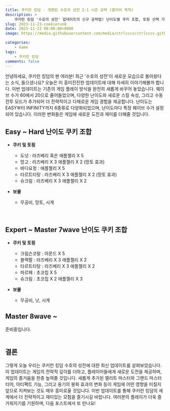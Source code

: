 ```yaml
---
title: 쿠키런 킹덤 - 개편된 수호의 성전 2-1 시즌 공략 (클리어 목적)
description: >  
    쿠키런 킹덤 '수호의 성전' 업데이트의 신규 공략법! 난이도별 쿠키 조합, 토핑 선택 가이드와 함께 보물 조합까지, 전략적인 게임 플레이를 위한 필수 공략을 소개합니다. 새로운 도전을 즐기며 게임의 재미를 극대화하세요!
slug: 2023-11-23-cookierun8
date: 2023-11-23 00:00:00+0000
image: https://media.githubusercontent.com/media/ctrlcccv/ctrlcccv.github.io/master/assets/img/post/2023-11-23-cookierun8.webp

categories:
    - Game
tags:
    - 쿠키런 킹덤
comments: false
---
```

안녕하세요, 쿠키런 킹덤의 팬 여러분! 최근 '수호의 성전'이 새로운 모습으로 돌아왔다는 소식, 들으셨나요? 오늘은 이 흥미진진한 업데이트에 대해 자세히 이야기해볼까 합니다. 이번 업데이트는 기존의 게임 플레이 방식을 완전히 새롭게 바꾸어 놓았습니다. 웨이브 수가 60에서 20으로 줄어들었으며, 다양한 난이도와 새로운 스킬 속성, 그리고 수동 전투 모드가 추가되어 더 전략적이고 다채로운 게임 경험을 제공합니다. 난이도는 EASY부터 INFINITY까지 6종류로 다양화되었으며, 난이도마다 특정 웨이브 수가 설정되어 있습니다. 이러한 변화들은 게임에 새로운 도전과 재미를 더해줄 것입니다.  

<script async src="https://pagead2.googlesyndication.com/pagead/js/adsbygoogle.js?client=ca-pub-8535540836842352" crossorigin="anonymous"></script>
<ins class="adsbygoogle"
     style="display:block; text-align:center;"
     data-ad-layout="in-article"
     data-ad-format="fluid"
     data-ad-client="ca-pub-8535540836842352"
     data-ad-slot="2974559225"></ins>
<script>
     (adsbygoogle = window.adsbygoogle || []).push({});
</script>

## Easy ~ Hard 난이도 쿠키 조합
* **쿠키 및 토핑** 
  * 도넛 : 라즈베리 혹은 애플젤리 X 5
  * 망고 : 라즈베리 X 3 애플젤리 X 2 (망토 효과)
  * 바다요정 : 애플젤리 X 5
  * 타르트타탕 : 라즈베리 X 3 애플젤리 X 2 (망토 효과) 
  * 슈크림 : 라즈베리 X 3 애플젤리 X 2 

* **보물**
  * 무공비, 망토, 시계    

<br>

## Expert ~ Master 7wave 난이도 쿠키 조합
* **쿠키 및 토핑** 
  * 크림슨코랄 : 아몬드 X 5
  * 블랙펄 : 라즈베리 X 3 애플젤리 X 2 
  * 타르트타탕 : 라즈베리 X 3 애플젤리 X 2 
  * 파르페 : 초코칩 X 5
  * 슈크림 : 초코칩 X 2 애플젤리 X 3 

* **보물**
  * 무공비, 낫, 시계    

## Master 8wave ~
준비중입니다.  
<br>

## 결론
그렇게 오늘 우리는 쿠키런 킹덤 수호의 성전에 대한 최신 업데이트를 살펴보았습니다. 이 업데이트는 게임의 전략적 깊이를 더하고, 플레이어들에게 새로운 도전을 제공하며, 게임의 즐거움을 한층 높여줄 것입니다. 새롭게 추가된 엘리트 마스터와 그랜드 마스터 티어, 아티팩트 기능, 그리고 용기의 봉화 효과의 변화 등이 게임에 어떤 영향을 미칠지 앞으로 지켜보는 것도 매우 흥미로울 것입니다. 이번 업데이트를 통해 쿠키런 킹덤의 세계에서 더 전략적이고 재미있는 모험을 즐기시길 바랍니다. 여러분의 플레이가 더욱 즐거워지기를 기원하며, 다음 포스트에서 또 만나요!


